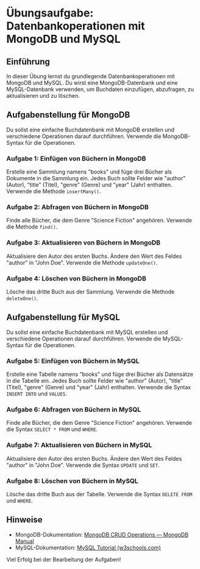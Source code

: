 # Übungsaufgabe: Datenbankoperationen mit MongoDB und MySQL

## Einführung

In dieser Übung lernst du grundlegende Datenbankoperationen mit MongoDB und MySQL. Du wirst eine MongoDB-Datenbank und eine MySQL-Datenbank verwenden, um Buchdaten einzufügen, abzufragen, zu aktualisieren und zu löschen.

## Aufgabenstellung für MongoDB

Du sollst eine einfache Buchdatenbank mit MongoDB erstellen und verschiedene Operationen darauf durchführen. Verwende die MongoDB-Syntax für die Operationen.

### Aufgabe 1: Einfügen von Büchern in MongoDB

Erstelle eine Sammlung namens "books" und füge drei Bücher als Dokumente in die Sammlung ein. Jedes Buch sollte Felder wie "author" (Autor), "title" (Titel), "genre" (Genre) und "year" (Jahr) enthalten. Verwende die Methode `insertMany()`.

### Aufgabe 2: Abfragen von Büchern in MongoDB

Finde alle Bücher, die dem Genre "Science Fiction" angehören. Verwende die Methode `find()`.

### Aufgabe 3: Aktualisieren von Büchern in MongoDB

Aktualisiere den Autor des ersten Buchs. Ändere den Wert des Feldes "author" in "John Doe". Verwende die Methode `updateOne()`.

### Aufgabe 4: Löschen von Büchern in MongoDB

Lösche das dritte Buch aus der Sammlung. Verwende die Methode `deleteOne()`.

## Aufgabenstellung für MySQL

Du sollst eine einfache Buchdatenbank mit MySQL erstellen und verschiedene Operationen darauf durchführen. Verwende die MySQL-Syntax für die Operationen.

### Aufgabe 5: Einfügen von Büchern in MySQL

Erstelle eine Tabelle namens "books" und füge drei Bücher als Datensätze in die Tabelle ein. Jedes Buch sollte Felder wie "author" (Autor), "title" (Titel), "genre" (Genre) und "year" (Jahr) enthalten. Verwende die Syntax `INSERT INTO` und `VALUES`.

### Aufgabe 6: Abfragen von Büchern in MySQL

Finde alle Bücher, die dem Genre "Science Fiction" angehören. Verwende die Syntax `SELECT * FROM` und `WHERE`.

### Aufgabe 7: Aktualisieren von Büchern in MySQL

Aktualisiere den Autor des ersten Buchs. Ändere den Wert des Feldes "author" in "John Doe". Verwende die Syntax `UPDATE` und `SET`.

### Aufgabe 8: Löschen von Büchern in MySQL

Lösche das dritte Buch aus der Tabelle. Verwende die Syntax `DELETE FROM` und `WHERE`.

## Hinweise

-   MongoDB-Dokumentation: [MongoDB CRUD Operations — MongoDB Manual](https://www.mongodb.com/docs/manual/crud/)
-   MySQL-Dokumentation: [MySQL Tutorial (w3schools.com)](https://www.w3schools.com/mysql/)

Viel Erfolg bei der Bearbeitung der Aufgaben!
